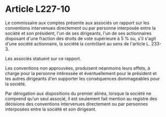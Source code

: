 # Article L227-10

Le commissaire aux comptes présente aux associés un rapport sur les conventions intervenues directement ou par personne interposée entre la société et son président, l'un de ses dirigeants, l'un de ses actionnaires disposant d'une fraction des droits de vote supérieure à 5 % ou, s'il s'agit d'une société actionnaire, la société la contrôlant au sens de l'article L. 233-3.

Les associés statuent sur ce rapport.

Les conventions non approuvées, produisent néanmoins leurs effets, à charge pour la personne intéressée et éventuellement pour le président et les autres dirigeants d'en supporter les conséquences dommageables pour la société.

Par dérogation aux dispositions du premier alinéa, lorsque la société ne comprend qu'un seul associé, il est seulement fait mention au registre des décisions des conventions intervenues directement ou par personnes interposées entre la société et son dirigeant.
